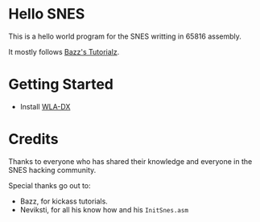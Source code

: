 # Hello SNES

This is a hello world program for the SNES writting in 65816 assembly.

It mostly follows [Bazz's Tutorialz](https://wiki.superfamicom.org/snes/show/Setting+Up+a+Programming+Environment).

# Getting Started

- Install [WLA-DX](https://github.com/vhelin/wla-dx)

# Credits

Thanks to everyone who has shared their knowledge and everyone in the SNES hacking community.

Special thanks go out to:

- Bazz, for kickass tutorials.
- Neviksti, for all his know how and his `InitSnes.asm`


